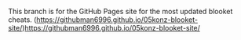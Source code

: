 This branch is for the GitHub Pages site for the most updated blooket cheats.
(https://githubman6996.github.io/05konz-blooket-site/)https://githubman6996.github.io/05konz-blooket-site/
